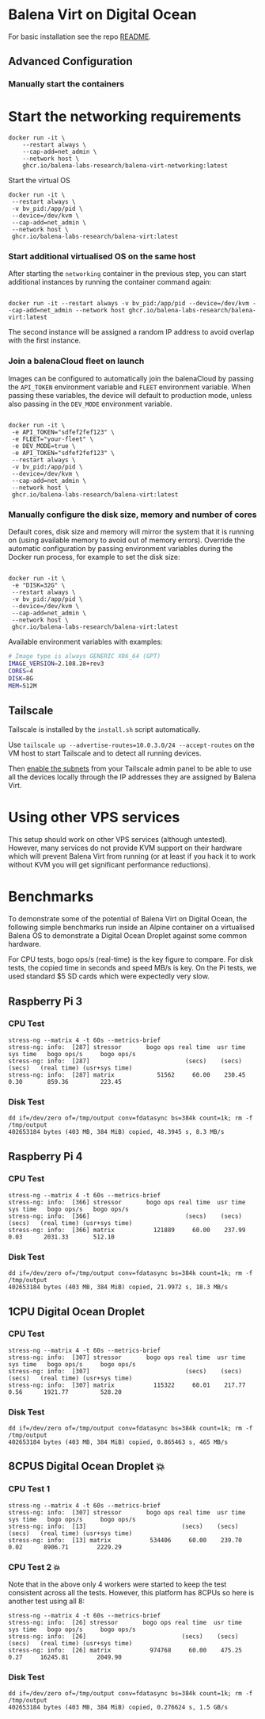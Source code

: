 # Balena Virt on Digital Ocean

For basic installation see the repo [README](../README.md).

## Advanced Configuration

### Manually start the containers

# Start the networking requirements

```
docker run -it \
    --restart always \
    --cap-add=net_admin \
    --network host \
    ghcr.io/balena-labs-research/balena-virt-networking:latest
```

Start the virtual OS

```
docker run -it \
 --restart always \
 -v bv_pid:/app/pid \
 --device=/dev/kvm \
 --cap-add=net_admin \
 --network host \
 ghcr.io/balena-labs-research/balena-virt:latest

```

### Start additional virtualised OS on the same host

After starting the `networking` container in the previous step, you can start additional instances by running the container command again:

```

docker run -it --restart always -v bv_pid:/app/pid --device=/dev/kvm --cap-add=net_admin --network host ghcr.io/balena-labs-research/balena-virt:latest

```

The second instance will be assigned a random IP address to avoid overlap with the first instance.

### Join a balenaCloud fleet on launch

Images can be configured to automatically join the balenaCloud by passing the `API_TOKEN` environment variable and `FLEET` environment variable. When passing these variables, the device will default to production mode, unless also passing in the `DEV_MODE` environment variable.

```

docker run -it \
 -e API_TOKEN="sdfef2fef123" \
 -e FLEET="your-fleet" \
 -e DEV_MODE=true \
 -e API_TOKEN="sdfef2fef123" \
 --restart always \
 -v bv_pid:/app/pid \
 --device=/dev/kvm \
 --cap-add=net_admin \
 --network host \
 ghcr.io/balena-labs-research/balena-virt:latest

```

### Manually configure the disk size, memory and number of cores

Default cores, disk size and memory will mirror the system that it is running on (using available memory to avoid out of memory errors). Override the automatic configuration by passing environment variables during the Docker run process, for example to set the disk size:

```

docker run -it \
 -e "DISK=32G" \
 --restart always \
 -v bv_pid:/app/pid \
 --device=/dev/kvm \
 --cap-add=net_admin \
 --network host \
 ghcr.io/balena-labs-research/balena-virt:latest

```

Available environment variables with examples:

```bash
# Image type is always GENERIC X86_64 (GPT)
IMAGE_VERSION=2.108.28+rev3
CORES=4
DISK=8G
MEM=512M
```

## Tailscale

Tailscale is installed by the `install.sh` script automatically.

Use `tailscale up --advertise-routes=10.0.3.0/24 --accept-routes` on the VM host to start Tailscale and to detect all running devices.

Then [enable the subnets](https://tailscale.com/kb/1019/subnets/#step-3-enable-subnet-routes-from-the-admin-console) from your Tailscale admin panel to be able to use all the devices locally through the IP addresses they are assigned by Balena Virt.

# Using other VPS services

This setup should work on other VPS services (although untested). However, many services do not provide KVM support on their hardware which will prevent Balena Virt from running (or at least if you hack it to work without KVM you will get significant performance reductions).

# Benchmarks

To demonstrate some of the potential of Balena Virt on Digital Ocean, the following simple benchmarks run inside an Alpine container on a virtualised Balena OS to demonstrate a Digital Ocean Droplet against some common hardware.

For CPU tests, bogo ops/s (real-time) is the key figure to compare. For disk tests, the copied time in seconds and speed MB/s is key. On the Pi tests, we used standard $5 SD cards which were expectedly very slow.

## Raspberry Pi 3

### CPU Test

```
stress-ng --matrix 4 -t 60s --metrics-brief
stress-ng: info:  [287] stressor       bogo ops real time  usr time  sys time   bogo ops/s     bogo ops/s
stress-ng: info:  [287]                           (secs)    (secs)    (secs)   (real time) (usr+sys time)
stress-ng: info:  [287] matrix            51562     60.00    230.45      0.30       859.36         223.45
```

### Disk Test

```
dd if=/dev/zero of=/tmp/output conv=fdatasync bs=384k count=1k; rm -f /tmp/output
402653184 bytes (403 MB, 384 MiB) copied, 48.3945 s, 8.3 MB/s
```

## Raspberry Pi 4

### CPU Test

```
stress-ng --matrix 4 -t 60s --metrics-brief
stress-ng: info:  [366] stressor       bogo ops real time  usr time  sys time   bogo ops/s   bogo ops/s
stress-ng: info:  [366]                           (secs)    (secs)    (secs)   (real time) (usr+sys time)
stress-ng: info:  [366] matrix           121889     60.00    237.99      0.03      2031.33       512.10
```

### Disk Test

```
dd if=/dev/zero of=/tmp/output conv=fdatasync bs=384k count=1k; rm -f /tmp/output
402653184 bytes (403 MB, 384 MiB) copied, 21.9972 s, 18.3 MB/s
```

## 1CPU Digital Ocean Droplet

### CPU Test

```
stress-ng --matrix 4 -t 60s --metrics-brief
stress-ng: info:  [307] stressor       bogo ops real time  usr time  sys time   bogo ops/s     bogo ops/s
stress-ng: info:  [307]                           (secs)    (secs)    (secs)   (real time) (usr+sys time)
stress-ng: info:  [307] matrix           115322     60.01    217.77      0.56      1921.77         528.20
```

### Disk Test

```
dd if=/dev/zero of=/tmp/output conv=fdatasync bs=384k count=1k; rm -f /tmp/output
402653184 bytes (403 MB, 384 MiB) copied, 0.865463 s, 465 MB/s
```

## 8CPUS Digital Ocean Droplet :boom:

### CPU Test 1

```
stress-ng --matrix 4 -t 60s --metrics-brief
stress-ng: info:  [307] stressor       bogo ops real time  usr time  sys time   bogo ops/s     bogo ops/s
stress-ng: info:  [13]                           (secs)    (secs)    (secs)   (real time) (usr+sys time)
stress-ng: info:  [13] matrix           534406     60.00    239.70      0.02      8906.71        2229.29
```

### CPU Test 2 :boom:

Note that in the above only 4 workers were started to keep the test consistent across all the tests. However, this platform has 8CPUs so here is another test using all 8:

```
stress-ng --matrix 4 -t 60s --metrics-brief
stress-ng: info:  [26] stressor       bogo ops real time  usr time  sys time   bogo ops/s     bogo ops/s
stress-ng: info:  [26]                           (secs)    (secs)    (secs)   (real time) (usr+sys time)
stress-ng: info:  [26] matrix           974768     60.00    475.25      0.27     16245.81        2049.90
```

### Disk Test

```
dd if=/dev/zero of=/tmp/output conv=fdatasync bs=384k count=1k; rm -f /tmp/output
402653184 bytes (403 MB, 384 MiB) copied, 0.276624 s, 1.5 GB/s
```

